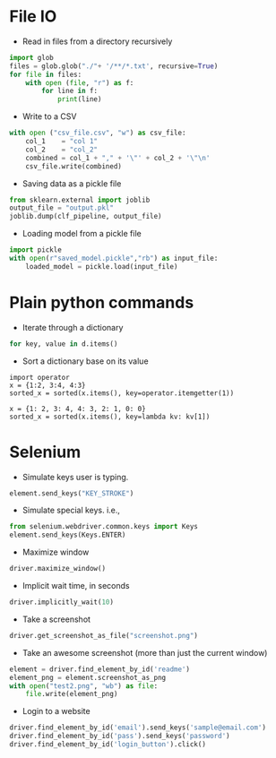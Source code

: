 # File IO
* Read in files from a directory recursively
```python
import glob
files = glob.glob("./"+ '/**/*.txt', recursive=True)
for file in files:
    with open (file, "r") as f:
        for line in f:
            print(line)
```

* Write to a CSV
```python
with open ("csv_file.csv", "w") as csv_file:
    col_1    = "col 1"
    col_2    = "col_2"
    combined = col_1 + "," + '\"' + col_2 + '\"\n'
    csv_file.write(combined)
```

* Saving data as a pickle file
```python
from sklearn.external import joblib
output_file = "output.pkl"
joblib.dump(clf_pipeline, output_file)
```

* Loading model from a pickle file
```python
import pickle
with open(r"saved_model.pickle","rb") as input_file:
    loaded_model = pickle.load(input_file)
```

# Plain python commands
* Iterate through a dictionary
```python
for key, value in d.items()
```
* Sort a dictionary base on its value
```python2
import operator
x = {1:2, 3:4, 4:3}
sorted_x = sorted(x.items(), key=operator.itemgetter(1))
```
```python3
x = {1: 2, 3: 4, 4: 3, 2: 1, 0: 0}
sorted_x = sorted(x.items(), key=lambda kv: kv[1])
```

# Selenium

* Simulate keys user is typing.
```python
element.send_keys("KEY_STROKE")
```

* Simulate special keys. i.e., <ENTER>
```python
from selenium.webdriver.common.keys import Keys
element.send_keys(Keys.ENTER)
```

* Maximize window
```python
driver.maximize_window()
```

* Implicit wait time, in seconds
```python
driver.implicitly_wait(10)
```

* Take a screenshot
```python
driver.get_screenshot_as_file("screenshot.png")
```

* Take an awesome screenshot (more than just the current window)
```python
element = driver.find_element_by_id('readme')
element_png = element.screenshot_as_png
with open("test2.png", "wb") as file:
    file.write(element_png)                  

```
* Login to a website
```python
driver.find_element_by_id('email').send_keys('sample@email.com')
driver.find_element_by_id('pass').send_keys('password')
driver.find_element_by_id('login_button').click()
```
